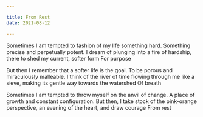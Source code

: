 ```yaml
---

title: From Rest
date: 2021-08-12

---
```


Sometimes I am tempted
to fashion of my life something hard. Something precise and perpetually potent. I dream of plunging into a fire of hardship, there to shed my current, softer form
For purpose

But then I remember
that a softer life is the goal. To be porous and miraculously malleable. I think of the river of time flowing through me like a sieve, making its gentle way towards the watershed
Of breath

Sometimes I am tempted
to throw myself on the anvil of change. A place of growth and constant configuration. But then, I take stock of the pink-orange perspective, an evening of the heart, and draw courage
From rest
